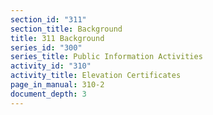 ```yaml
---
section_id: "311"
section_title: Background
title: 311 Background
series_id: "300"
series_title: Public Information Activities
activity_id: "310"
activity_title: Elevation Certificates
page_in_manual: 310-2
document_depth: 3
---
```

